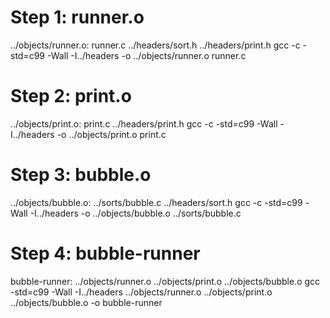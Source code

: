 # Step 1: runner.o
../objects/runner.o: runner.c ../headers/sort.h ../headers/print.h
	gcc -c -std=c99 -Wall -I../headers -o ../objects/runner.o runner.c

# Step 2: print.o
../objects/print.o: print.c ../headers/print.h
	gcc -c -std=c99 -Wall -I../headers -o ../objects/print.o print.c

# Step 3: bubble.o
../objects/bubble.o: ../sorts/bubble.c ../headers/sort.h
	gcc -c -std=c99 -Wall -I../headers -o ../objects/bubble.o ../sorts/bubble.c

# Step 4: bubble-runner
bubble-runner: ../objects/runner.o ../objects/print.o ../objects/bubble.o
	gcc -std=c99 -Wall -I../headers ../objects/runner.o ../objects/print.o ../objects/bubble.o -o bubble-runner

